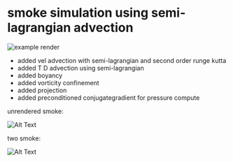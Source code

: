 # smoke simulation using semi-lagrangian advection # 

![example render](https://github.com/LanLou123/SmokeSim/tree/master/image/nn.JPG)

- added vel advection with semi-lagrangian and second order runge kutta
- added T D advection using semi-lagrangian
- added boyancy
- added vorticity confinement
- added projection
- added preconditioned conjugategradient for pressure compute

unrendered smoke:

![Alt Text](https://media.giphy.com/media/65AXrppLIHxzeOaZ0B/giphy.gif)

two smoke:

![Alt Text](https://media.giphy.com/media/7vARMobfm84XkBxICt/giphy.gif)
